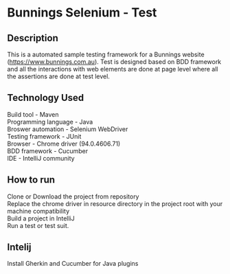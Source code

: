 # Bunnings Selenium - Test

## Description
  This is a automated sample testing framework for a Bunnings website (https://www.bunnings.com.au). Test is designed based on BDD framework and all the interactions with web elements are done at page level where all the assertions are done at test level.
  
## Technology Used
  Build tool - Maven<br/>
  Programming language - Java<br/>
  Broswer automation - Selenium WebDriver<br/> 
  Testing framework  - JUnit<br/>
  Browser - Chrome driver (94.0.4606.71)<br/>
  BDD framework - Cucumber<br/>
  IDE - IntelliJ community
  
## How to run
  Clone or Download the project from repository <br/>
  Replace the chrome driver in resource directory in the project root with your machine compatibility <br>
  Build a project in IntelliJ <br>
  Run a test or test suit.
  
## Intelij 
  Install Gherkin and Cucumber for Java plugins
   
